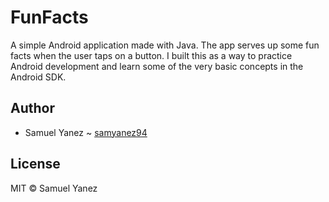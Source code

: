 # FunFacts

A simple Android application made with Java. The app serves up some fun facts when the user taps on a button. I built this as a way to practice Android development and learn some of the very basic concepts in the Android SDK.

## Author

* Samuel Yanez ~ [samyanez94](https://github.com/samyanez94)

## License

MIT © Samuel Yanez

